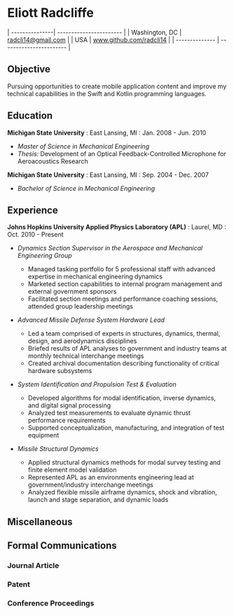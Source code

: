 # Eliott Radcliffe

| ---------------| ----------------------- |
| Washington, DC |      radcli14@gmail.com |
| USA            | www.github.com/radcli14 |
| -------------- | ----------------------- |

## Objective

Pursuing opportunities to create mobile application content and improve my technical capabilities in the Swift and Kotlin programming languages.

## Education

__Michigan State University__ : East Lansing, MI : Jan. 2008 - Jun. 2010
 - _Master of Science in Mechanical Engineering_ 
 - _Thesis:_ Development of an Optical Feedback-Controlled Microphone for Aeroacoustics Research

__Michigan State University__ : East Lansing, MI : Sep. 2004 - Dec. 2007
 - _Bachelor of Science in Mechanical Engineering_ 
      
## Experience

__Johns Hopkins University Applied Physics Laboratory (APL)__ : Laurel, MD : Oct. 2010 - Present
 
 - _Dynamics Section Supervisor in the Aerospace and Mechanical Engineering Group_
   - Managed tasking portfolio for 5 professional staff with advanced expertise in mechanical engineering dynamics  
   - Marketed section capabilities to internal program management and external government sponsors
   - Facilitated section meetings and performance coaching sessions, attended group leadership meetings          
 
 - _Advanced Missile Defense System Hardware Lead_
   - Led a team comprised of experts in structures, dynamics, thermal, design, and aerodynamics disciplines 
   - Briefed results of APL analyses to government and industry teams at monthly technical interchange meetings
   - Created archival documentation describing functionality of critical hardware subsystems   
 
 - _System Identification and Propulsion Test \& Evaluation_
   - Developed algorithms for modal identification, inverse dynamics, and digital signal processing
   - Analyzed test measurements to evaluate dynamic thrust performance requirements
   - Supported conceptualization, manufacturing, and integration of test equipment
 
 - _Missile Structural Dynamics_
   - Applied structural dynamics methods for modal survey testing and finite element model validation
   - Represented APL as an environments engineering lead at government/industry interchange meetings
   - Analyzed flexible missile airframe dynamics, shock and vibration, launch and stage separation, and dynamic loads


## Miscellaneous

## Formal Communications

### Journal Article

### Patent

### Conference Proceedings
